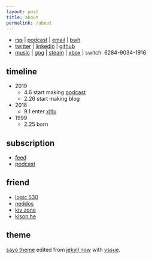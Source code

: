 ```yaml
---
layout: post
title: about
permalink: /about
---
```


- [rss](/feed.xml) |
[podcast](/podcast.xml) |
[email](mailto:sayo-melu@outlook.com) |
[bwh](https://20.90.71.97)
- [twitter](https://twitter.com/sayo-melu) |
[linkedin](https://linkedin.com/in/sayo-melu) |
[github](https://github.com/sayo-melu)
- [music](https://music.apple.com/profile/sayo_melu) |
[gog](https://www.gog.com/u/sayo-melu) |
[steam](https://steamcommunity.com/id/sayo-melu/) |
[xbox](https://account.xbox.com/profile?gamertag=sayo%20melu) |
switch: 6284-9034-1916

## timeline

- 2019
  - 4.6 start making [podcast](https://sayo-melu.github.io/podcast.xml)
  - 2.26 start making blog
- 2018
  - 9.1 enter [xjtlu](https://xjtlu.edu.cn/)
- 1999
  - 2.25 born

## subscription

- [feed](/asset/other/subscription/sayo-subscription-feed.xml)
- [podcast](https://gpodder.net/user/sayo-melu/subscriptions)

## friend

- [logic 530](https://www.logic530.cn)
- [neddos](https://www.neddos.tech)
- [kiv zone](https://kivenchen.us)
- [kison he](https://kisonhe.github.io)

## theme

[sayo theme](https://gitlab.com/sayo-melu/sayo-blog) edited from [jekyll now](https://github.com/barryclark/jekyll-now) with [vssue](https://vssue.js.org).

